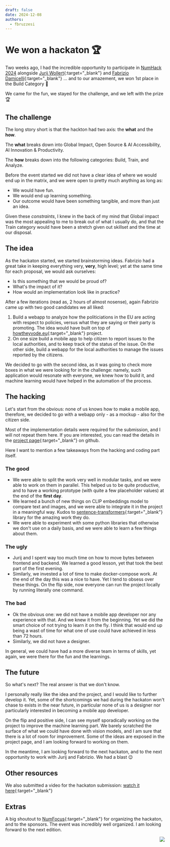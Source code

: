 ```yaml
---
draft: false
date: 2024-12-08
authors:
  - fbruzzesi
---
```


# We won a hackaton 🏆

Two weeks ago, I had the incredible opportunity to participate in [NumHack 2024][num-hack] alongside [Jurij Wollert][jurij]{:target="_blank"} and [Fabrizio Damicelli][fabrizio]{:target="_blank"} ... and to our amazement, we won 1st place in the Build Category 🧱

We came for the fun, we stayed for the challenge, and we left with the prize 🏆

<!-- more -->

## The challenge

The long story short is that the hackton had two axis: the **what** and the **how**.

The **what** breaks down into Global Impact, Open Source & AI Accessibility, AI Innovation & Productivity.

The **how** breaks down into the following categories: Build, Train, and Analyze.

Before the event started we did not have a clear idea of where we would end up in the matrix, and we were open to pretty much anything as long as:

* We would have fun.
* We would end up learning something.
* Our outcome would have been something tangible, and more than just an idea.

Given these _constraints_, I knew in the back of my mind that Global impact was the most appealing to me to break out of what I usually do, and that the Train category would have been a stretch given out skillset and the time at our disposal.

## The idea

As the hackaton started, we started brainstorming ideas. Fabrizio had a great take in keeping everything very, **very**, high level; yet at the same time for each proposal, we would ask ourselves:

* Is this something that we would be proud of?
* What's the impact of it?
* How would an implementation look like in practice?

After a few iterations (read as, 2 hours of almost nosense), again Fabrizio came up with two good candidates we all liked:

1. Build a webapp to analyze how the politiciations in the EU are acting with respect to policies, versus what they are saying or their party is promoting. The idea would have built on top of [howtheyvode.eu][how-they-vote]{:target="_blank"} project.
2. On one size build a mobile app to help citizen to report issues to the local authorities, and to keep track of the status of the issue. On the other side, build a webapp for the local authorities to manage the issues reported by the citizens.

We decided to go with the second idea, as it was going to check more boxes in what we were looking for in the challenge: namely, such application would resonate with everyone, we knew how to build it, and machine learning would have helped in the automation of the process.

## The hacking

Let's start from the obvious: none of us knows how to make a mobile app, therefore, we decided to go with a webapp only - as a mockup - also for the citizen side.

Most of the implementation details were required for the submission, and I will not repeat them here. If you are interested, you can read the details in the [project page][moin-moin-repo]{:target="_blank"} on github.

Here I want to mention a few takeaways from the hacking and coding part itself.

### The good

* We were able to split the work very well in modular tasks, and we were able to work on them in parallel. This helped us to be quite productive, and to have a working prototype (with quite a few placeholder values) at the end of the **first day**.
* We learned a bunch of new things on CLIP embeddings model to compare text and images, and we were able to integrate it in the project in a meaningful way. Kudos to [sentence-transformers][sentence-transformers]{:target="_blank"} library for the amazing work they do.
* We were able to experiment with some python libraries that otherwise we don't use on a daily basis, and we were able to learn a few things about them.

### The ugly

* Jurij and I spent way too much time on how to move bytes between frontend and backend. We learned a good lesson, yet that took the best part of the first evening.
* Similarly, we invested a lot of time to make docker-compose work. At the end of the day this was a nice to have. Yet I tend to obsess over these things. On the flip side, now everyone can run the project locally by running literally one command.

### The bad

* Ok the obvious one: we did not have a mobile app developer nor any experience with that. And we knew it from the beginning. Yet we did the smart choice of not trying to learn it on the fly. I think that would end up being a wast of time for what one of use could have achieved in less than 72 hours.
* Similarly, we did not have a designer.

In general, we could have had a more diverse team in terms of skills, yet again, we were there for the fun and the learnings.

## The future

So what's next? The real answer is that we don't know.

I personally really like the idea and the project, and I would like to further develop it. Yet, some of the shortcomings we had during the hackaton won't chase to exists in the near future, in particular none of us is a designer nor particularly interested in becoming a mobile app developer.

On the flip and positive side, I can see myself sporadically working on the project to improve the machine learning part. We barely scratched the surface of what we could have done with vision models, and I am sure that there is a lot of room for improvement. Some of the ideas are exposed in the project page, and I am looking forward to working on them.

In the meantime, I am looking forward to the next hackaton, and to the next opportunity to work with Jurij and Fabrizio. We had a blast 😉

## Other resources

We also submitted a video for the hackaton submission: [watch it here][video-submission]{:target="_blank"}

## Extras

A big shoutout to [NumFocus][numfocus]{:target="_blank"} for organizing the hackaton, and to the sponsors. The event was incredibly well organized. I am looking forward to the next edition.

<img src="../../../../../images/written-by-human.svg" align="right">

[num-hack]: https://pydata.org/numhack
[jurij]: https://www.linkedin.com/in/jurij-wollert-2985a2207/
[fabrizio]: https://www.linkedin.com/in/fabridamicelli/
[how-they-vote]: https://howtheyvote.eu
[moin-moin-repo]: https://github.com/FBruzzesi/moin-moin
[sentence-transformers]: https://github.com/UKPLab/sentence-transformers
[video-submission]: https://drive.google.com/file/d/1LdL8C3gbD0zsMX4-NNfKo68huBDYRFSP/view
[numfocus]: https://numfocus.org/
